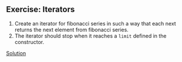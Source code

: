 ## Exercise: Iterators

1. Create an iterator for fibonacci series in such a way that each next returns the next element from fibonacci series.
2. The iterator should stop when it reaches a `limit` defined in the constructor.



[Solution](https://github.com/codebasics/py/blob/master/Basics/Exercise/20_Iterators/20_Iterators.py)
